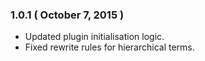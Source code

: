 ### 1.0.1 ( October 7, 2015 )
* Updated plugin initialisation logic.
* Fixed rewrite rules for hierarchical terms.